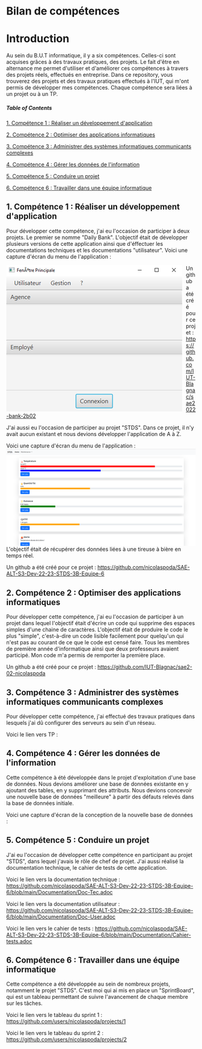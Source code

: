 # Bilan de compétences

# Introduction

Au sein du B.U.T informatique, il y a six compétences. Celles-ci sont acquises grâces à des travaux pratiques, des projets. Le fait d'être en alternance me permet d'utiliser et d'améliorer ces compétences à travers des projets réels, effectués en entreprise. Dans ce repository, vous trouverez des projets et des travaux pratiques effectués à l'IUT, qui m'ont permis de développer mes compétences. Chaque compétence sera liées à un projet ou à un TP.

##### Table of Contents  
[1. Compétence 1 : Réaliser un développement d'application](#comp1)  

[2. Compétence 2 : Optimiser des applications informatiques](#comp2)
  
[3. Compétence 3 : Administrer des systèmes informatiques communicants complexes](#comp3)

[4. Compétence 4 : Gérer les données de l'information](#comp4)

[5. Compétence 5 : Conduire un projet](#comp5)

[6. Compétence 6 : Travailler dans une équipe informatique](#comp6)


<a name="comp1">
 
## 1. Compétence 1 : Réaliser un développement d'application
  
Pour développer cette compétence, j'ai eu l'occasion de participer à deux projets. Le premier se nomme "Daily Bank". L'objectif était de développer plusieurs versions de cette application ainsi que d'éffectuer les documentations techniques et les documentations "utilisateur". Voici une capture d'écran du menu de l'application :
  

<img src="https://github.com/IUT-Blagnac/sae2022-bank-2b02/blob/main/documentation/images_doc_utilisateur/page_principale.png"
     style="float: left; margin-right: 10px;" />
  
Un github a été créé pour ce projet : https://github.com/IUT-Blagnac/sae2022-bank-2b02
  
J'ai aussi eu l'occasion de participer au projet "STDS". Dans ce projet, il n'y avait aucun existant et nous devions développer l'application de A à Z. 
  
Voici une capture d'écran du menu de l'application : <img src="https://github.com/nicolaspoda/SAE-ALT-S3-Dev-22-23-STDS-3B-Equipe-6/blob/main/Images/accueil.png"
                                                          style="float: left; margin-right: 10px;"/>
 
L'objectif était de récupérer des données liées à une tireuse à bière en temps réel.
  
Un github a été créé pour ce projet : https://github.com/nicolaspoda/SAE-ALT-S3-Dev-22-23-STDS-3B-Equipe-6
  
<a name="comp2">
 
## 2. Compétence 2 : Optimiser des applications informatiques
  
Pour développer cette compétence, j'ai eu l'occasion de participer à un projet dans lequel l'objectif était d'écrire un code qui supprime des espaces simples d'une chaine de caractères. L'objectif était de produire le code le plus "simple", c'est-à-dire un code lisible facilement pour quelqu'un qui n'est pas au courant de ce que le code est censé faire. Tous les membres de première année d'informatique ainsi que deux professeurs avaient participé. Mon code m'a permis de remporter la première place. 
  
Un github a été créé pour ce projet : https://github.com/IUT-Blagnac/sae2-02-nicolaspoda
  

  <a name="comp3">
 
## 3. Compétence 3 : Administrer des systèmes informatiques communicants complexes
    
Pour développer cette compétence, j'ai effectué des travaux pratiques dans lesquels j'ai dû configurer des serveurs au sein d'un réseau. 
    
Voici le lien vers TP : 

<a name="comp4">
 
## 4. Compétence 4 : Gérer les données de l'information
  
Cette compétence à été développée dans le projet d'exploitation d'une base de données. Nous devions améliorer une base de données existante en y ajoutant des tables, en y supprimant des attributs. Nous devions concevoir une nouvelle base de données "meilleure" à partir des défauts relevés dans la base de données initiale.
  
Voici une capture d'écran de la conception de la nouvelle base de données : 
  
    
<a name="comp5">
 
## 5. Compétence 5 : Conduire un projet
  
J'ai eu l'occasion de développer cette compétence en participant au projet "STDS", dans lequel j'avais le rôle de chef de projet.  J'ai aussi réalisé la documentation technique, le cahier de tests de cette application.
  
Voici le lien vers la documentation technique : https://github.com/nicolaspoda/SAE-ALT-S3-Dev-22-23-STDS-3B-Equipe-6/blob/main/Documentation/Doc-Tec.adoc
  
Voici le lien vers la documentation utilisateur : https://github.com/nicolaspoda/SAE-ALT-S3-Dev-22-23-STDS-3B-Equipe-6/blob/main/Documentation/Doc-User.adoc

Voici le lien vers le cahier de tests : https://github.com/nicolaspoda/SAE-ALT-S3-Dev-22-23-STDS-3B-Equipe-6/blob/main/Documentation/Cahier-tests.adoc

  
<a name="comp6">
 
## 6. Compétence 6 : Travailler dans une équipe informatique
  
Cette compétence a été développée au sein de nombreux projets, notamment le projet "STDS". C'est moi qui ai mis en place un "SprintBoard", qui est un tableau permettant de suivre l'avancement de chaque membre sur les tâches. 
  
Voici le lien vers le tableau du sprint 1 : https://github.com/users/nicolaspoda/projects/1
  
Voici le lien vers le tableau du sprint 2 : https://github.com/users/nicolaspoda/projects/2



